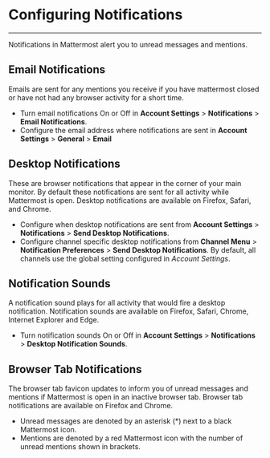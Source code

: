 # Configuring Notifications
_____
Notifications in Mattermost alert you to unread messages and mentions.

## Email Notifications
Emails are sent for any mentions you receive if you have mattermost closed or have not had any browser activity for a short time.

- Turn email notifications On or Off in **Account Settings** > **Notifications** > **Email Notifications**.
- Configure the email address where notifications are sent in **Account Settings** > **General** > **Email** 

## Desktop Notifications
These are browser notifications that appear in the corner of your main monitor. By default these notifications are sent for all activity while Mattermost is open. Desktop notifications are available on Firefox, Safari, and Chrome.

- Configure when desktop notifications are sent from **Account Settings** > **Notifications** > **Send Desktop Notifications**.
- Configure channel specific desktop notifications from **Channel Menu** > **Notification Preferences** > **Send Desktop Notifications**. By default, all channels use the global setting configured in *Account Settings*.


## Notification Sounds
A notification sound plays for all activity that would fire a desktop notification. Notification sounds are available on Firefox, Safari, Chrome, Internet Explorer and Edge.

- Turn notification sounds On or Off in **Account Settings** > **Notifications** > **Desktop Notification Sounds**. 

## Browser Tab Notifications
The browser tab favicon updates to inform you of unread messages and mentions if Mattermost is open in an inactive browser tab. Browser tab notifications are available on Firefox and Chrome.

- Unread messages are denoted by an asterisk (*) next to a black Mattermost icon.
- Mentions are denoted by a red Mattermost icon with the number of unread mentions shown in brackets.

